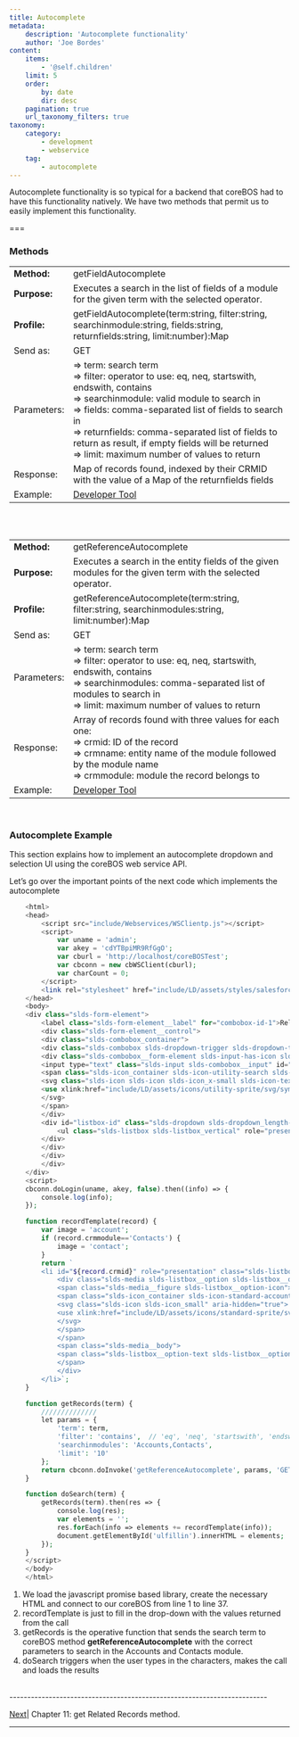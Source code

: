 ```yaml
---
title: Autocomplete
metadata:
    description: 'Autocomplete functionality'
    author: 'Joe Bordes'
content:
    items:
        - '@self.children'
    limit: 5
    order:
        by: date
        dir: desc
    pagination: true
    url_taxonomy_filters: true
taxonomy:
    category:
        - development
        - webservice
    tag:
        - autocomplete
---
```


Autocomplete functionality is so typical for a backend that coreBOS had to have this functionality natively. We have two methods that permit us to easily implement this functionality.

===

### Methods

<table class="table table-striped">
<tbody>
<tr>
<td><strong>Method:</strong></td>
<td>getFieldAutocomplete</th>
</tr>
<tr>
<td><strong>Purpose:</strong></td>
<td>Executes a search in the list of fields of a module for the given term with the selected operator.</th>
</tr>
<tr>
<td><strong>Profile:</strong></td>
<td>getFieldAutocomplete(term:string, filter:string, searchinmodule:string, fields:string, returnfields:string, limit:number):Map</td>
</tr>
<tr>
<td>Send as:</td>
<td>GET</td>
</tr>
<tr>
<td>Parameters:</td>
<td>=&gt; term: search term<br />
=&gt; filter: operator to use: eq, neq, startswith, endswith, contains<br />
=&gt; searchinmodule: valid module to search in<br />
=&gt; fields: comma-separated list of fields to search in<br />
=&gt; returnfields: comma-separated list of fields to return as result, if empty fields will be returned<br />
=&gt; limit: maximum number of values to return</td>
</tr>
<tr>
<td>Response:</td>
<td>Map of records found, indexed by their CRMID with the value of a Map of the returnfields fields</td>
</tr>
<tr>
<td>Example:</td>
<td><a href="https://github.com/tsolucio/coreBOSwsDevelopment/blob/master/testcode/334_getFieldAutocomplete.php">Developer Tool</a></td>
</tr>
</tbody>
</table>

<br>
<br>


<table class="table table-striped">
<tbody>
<tr>
<td><strong>Method:</strong></td>
<td>getReferenceAutocomplete</th>
</tr>
<tr>
<td><strong>Purpose:</strong></td>
<td>Executes a search in the entity fields of the given modules for the given term with the selected operator.</th>
</tr>
<tr>
<td><strong>Profile:</strong></td>
<td>getReferenceAutocomplete(term:string, filter:string, searchinmodules:string, limit:number):Map</td>
</tr>
<tr>
<td>Send as:</td>
<td>GET</td>
</tr>
<tr>
<td>Parameters:</td>
<td>=&gt; term: search term<br />
=&gt; filter: operator to use: eq, neq, startswith, endswith, contains<br />
=&gt; searchinmodules: comma-separated list of modules to search in<br />
=&gt; limit: maximum number of values to return</td>
</tr>
<tr>
<td>Response:</td>
<td>Array of records found with three values for each one:<br />
=&gt; crmid: ID of the record<br />
=&gt; crmname: entity name of the module followed by the module name<br />
=&gt; crmmodule: module the record belongs to</td>
</tr>
<tr>
<td>Example:</td>
<td><a href="https://github.com/tsolucio/coreBOSwsDevelopment/blob/master/testcode/334_getReferenceAutocomplete.php">Developer Tool</a></td>
</tr>
</tbody>
</table>

<br>

### Autocomplete Example

This section explains how to implement an autocomplete dropdown and
selection UI using the coreBOS web service API.

Let’s go over the important points of the next code which implements the
autocomplete
```php
    <html>
    <head>
        <script src="include/Webservices/WSClientp.js"></script>
        <script>
            var uname = 'admin';
            var akey = 'cdYTBpiMR9RfGgO';
            var cburl = 'http://localhost/coreBOSTest';
            var cbconn = new cbWSClient(cburl);
            var charCount = 0;
        </script>
        <link rel="stylesheet" href="include/LD/assets/styles/salesforce-lightning-design-system.css" type="text/css" />
    </head>
    <body>
    <div class="slds-form-element">
        <label class="slds-form-element__label" for="combobox-id-1">Relate to</label>
        <div class="slds-form-element__control">
        <div class="slds-combobox_container">
        <div class="slds-combobox slds-dropdown-trigger slds-dropdown-trigger_click" aria-expanded="false" aria-haspopup="listbox" role="combobox">
        <div class="slds-combobox__form-element slds-input-has-icon slds-input-has-icon_right" role="none">
        <input type="text" class="slds-input slds-combobox__input" id="combobox-id-1" aria-autocomplete="list" aria-controls="listbox-id-1" autoComplete="off" role="textbox" placeholder="Search..." onkeyup="charCount = this.value.length;if (charCount>3) { doSearch(this.value); }" />
        <span class="slds-icon_container slds-icon-utility-search slds-input__icon slds-input__icon_right">
        <svg class="slds-icon slds-icon slds-icon_x-small slds-icon-text-default" aria-hidden="true">
        <use xlink:href="include/LD/assets/icons/utility-sprite/svg/symbols.svg#search"></use>
        </svg>
        </span>
        </div>
        <div id="listbox-id" class="slds-dropdown slds-dropdown_length-with-icon-7 slds-dropdown_fluid" role="listbox" style="display:block;">
            <ul class="slds-listbox slds-listbox_vertical" role="presentation" id="ulfillin"></ul>
        </div>
        </div>
        </div>
        </div>
    </div>
    <script>
    cbconn.doLogin(uname, akey, false).then((info) => {
        console.log(info);
    });

    function recordTemplate(record) {
        var image = 'account';
        if (record.crmmodule=='Contacts') {
            image = 'contact';
        }
        return `
        <li id="${record.crmid}" role="presentation" class="slds-listbox__item">
            <div class="slds-media slds-listbox__option slds-listbox__option_entity slds-listbox__option_has-meta" role="option">
            <span class="slds-media__figure slds-listbox__option-icon">
            <span class="slds-icon_container slds-icon-standard-account">
            <svg class="slds-icon slds-icon_small" aria-hidden="true">
            <use xlink:href="include/LD/assets/icons/standard-sprite/svg/symbols.svg#${image}"></use>
            </svg>
            </span>
            </span>
            <span class="slds-media__body">
            <span class="slds-listbox__option-text slds-listbox__option-text_entity">${record.crmname}</span>
            </span>
            </div>
        </li>`;
    }

    function getRecords(term) {
        //////////////
        let params = {
            'term': term,
            'filter': 'contains',  // 'eq', 'neq', 'startswith', 'endswith', 'contains'
            'searchinmodules': 'Accounts,Contacts',
            'limit': '10'
        };
        return cbconn.doInvoke('getReferenceAutocomplete', params, 'GET') 
    }

    function doSearch(term) {
        getRecords(term).then(res => {
            console.log(res);
            var elements = '';
            res.forEach(info => elements += recordTemplate(info));
            document.getElementById('ulfillin').innerHTML = elements;
        });
    }
    </script>
    </body>
    </html>
```
1. We load the javascript promise based library, create the necessary HTML and connect to our coreBOS from line 1 to line 37.
2. recordTemplate is just to fill in the drop-down with the values returned from the call
3. getRecords is the operative function that sends the search term to coreBOS method **getReferenceAutocomplete** with the correct parameters to search in the Accounts and Contacts module.
4. doSearch triggers when the user types in the characters, makes the call and loads the results

<br>
------------------------------------------------------------------------

[Next](../../06.getrelatedcontrols)| Chapter 11: get Related Records method.

------------------------------------------------------------------------
